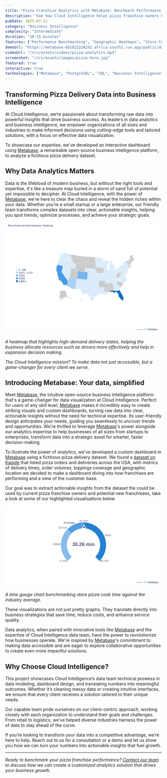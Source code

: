 ```yaml
---
title: "Pizza Franchise Analytics with Metabase: Benchmark Performance, Drive Growth"
description: "See how Cloud Intelligence helps pizza franchise owners benchmark their store performance against industry standards using interactive Metabase dashboards. Analyze cook times, delivery efficiency, and geographic demand patterns to optimize operations and drive growth."
pubDate: 2025-07-11
category: "Business Intelligence"
complexity: "Intermediate"
duration: "10-15 minutes"
features: ["Performance Benchmarking", "Geographic Heatmaps", "Store Comparison", "Operational Insights"]
demoUrl: "https://metabase-681822224242.africa-south1.run.app/public/dashboard/b7389391-a909-4eae-b8d5-41d1af0bfa86"
videoUrl: "/src/assets/videos/pizza-analytics.mp4"
screenshot: "/src/assets/images/pizza-hero.jpg"
featured: true
interactive: true
technologies: ["Metabase", "PostgreSQL", "SQL", "Business Intelligence", "Data Visualization"]
---
```


## Transforming Pizza Delivery Data into Business Intelligence

At Cloud Intelligence, we’re passionate about transforming raw data into powerful insights that drive business success. As leaders in data analytics and business intelligence, we empower organizations of all sizes and industries to make informed decisions using cutting-edge tools and tailored solutions, with a focus on effective data visualization.

To showcase our expertise, we've developed an interactive dashboard using [Metabase](https://www.metabase.com/), a remarkable open-source business intelligence platform, to analyze a fictitious pizza delivery dataset. 

## Why Data Analytics Matters

Data is the lifeblood of modern business, but without the right tools and expertise, it's like a treasure map buried in a storm of sand full of potential yet impossible to decipher. At Cloud Intelligence, with the power of [Metabase](https://www.metabase.com/), we're here to clear the chaos and reveal the hidden riches within your data. Whether you’re a small startup or a large enterprise, our friendly team transforms complex datasets into clear, actionable insights, helping you spot trends, optimize processes, and achieve your strategic goals. 


 ![Heat-Map Chart](/src/assets/images/heat-map.png)

*A heatmap that highlights high-demand delivery states, helping the business allocate resources such as drivers more effectively and help in expansion decision making.*

*The Cloud Intelligence mission? To make data not just accessible, but a game-changer for every client we serve.*


## Introducing Metabase: Your data, simplified
Meet [Metabase](https://www.metabase.com/), the intuitive open-source business intelligence platform that's a game-changer for data visualization at Cloud Intelligence. Perfect for users of any skill level, [Metabase](https://www.metabase.com/) makes it incredibly easy to create striking visuals and custom dashboards, turning raw data into clear, actionable insights without the need for technical expertise. Its user-friendly design anticipates your needs, guiding you seamlessly to uncover trends and opportunities. We're thrilled to leverage [Metabase](https://www.metabase.com/)'s power alongside our analytics expertise to help businesses of all sizes from startups to enterprises, transform data into a strategic asset for smarter, faster decision-making.


To illustrate the power of analytics, we've developed a custom dashboard in [Metabase](https://www.metabase.com/) using a fictitious pizza delivery dataset. We found a [dataset on Kaggle](https://www.kaggle.com/datasets/akshaygaikwad448/pizza-delivery-data-with-enhanced-features) that listed pizza orders and deliveries across the USA, with metrics of delivery times, order volumes, toppings coverage and geographic location we decided to make a dashboard diving into how franchises are performing and a view of the customer base.

Our goal was to extract actionable insights from the dataset the could be used by current pizza franchise owners and potential new franchisees, take a look at some of our highlighted visualisations below

 ![Guage Chart](/src/assets/images/guage.png)

*A time gauge chart benchmarking store pizza cook time against the industry average.*  

These visualizations are not just pretty graphs. They translate directly into business strategies that save time, reduce costs, and enhance service quality.

Data analytics, when paired with innovative tools like [Metabase](https://www.metabase.com/) and the expertise of Cloud Intelligence data team, have the power to revolutionize how businesses operate. We're inspired by [Metabase](https://www.metabase.com/)'s commitment to making data accessible and are eager to explore collaborative opportunities to create even more impactful solutions.

## Why Choose Cloud Intelligence?
This project showcases Cloud Intelligence’s data team technical prowess in data modeling, dashboard design, and translating numbers into meaningful outcomes. Whether it’s cleaning messy data or creating intuitive interfaces, we ensure that every client receives a solution tailored to their unique needs.

Our capable  team pride ourselves on our client-centric approach, working closely with each organization to understand their goals and challenges. From retail to logistics, we’ve helped diverse industries harness the power of data to stay ahead of the curve.

If you’re looking to transform your data into a competitive advantage, we’re here to help. Reach out to us for a consultation or a demo and let us show you how we can turn your numbers into actionable insights that fuel growth.

---

*Ready to benchmark your pizza franchise performance? [Contact our team](/webtest/contact) to discuss how we can create a customized analytics solution that drives your business growth.*